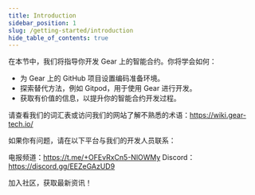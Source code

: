 ```yaml
---
title: Introduction
sidebar_position: 1
slug: /getting-started/introduction
hide_table_of_contents: true
---
```


在本节中，我们将指导你开发 Gear 上的智能合约。你将学会如何：

- 为 Gear 上的 GitHub 项目设置编码准备环境。
- 探索替代方法，例如 Gitpod，用于使用 Gear 进行开发。
- 获取有价值的信息，以提升你的智能合约开发过程。

请查看我们的词汇表或访问我们的网站了解不熟悉的术语：https://wiki.gear-tech.io/

如果你有问题，请在以下平台与我们的开发人员联系：

电报频道：https://t.me/+OFEvRxCn5-NlOWMy
Discord：https://discord.gg/EEZeGAzUD9

加入社区，获取最新资讯！
